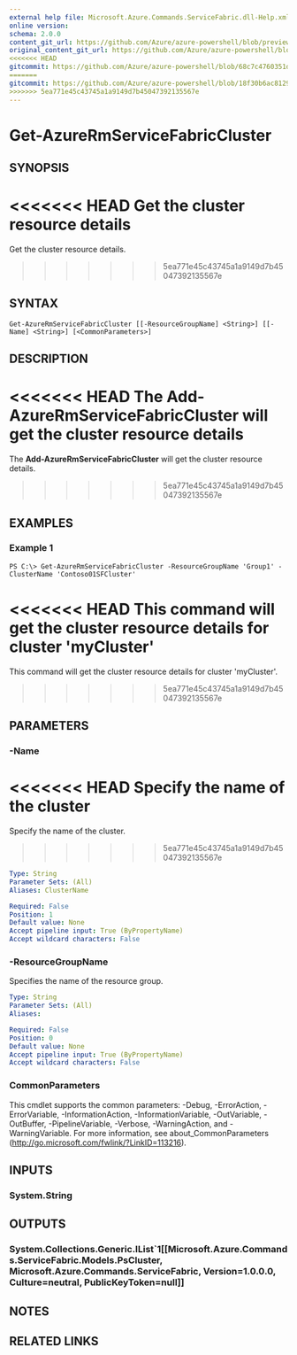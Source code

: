 ```yaml
---
external help file: Microsoft.Azure.Commands.ServiceFabric.dll-Help.xml
online version:
schema: 2.0.0
content_git_url: https://github.com/Azure/azure-powershell/blob/preview/src/ResourceManager/ServiceFabric/Commands.ServiceFabric/help/Get-AzureRmServiceFabricCluster.md
original_content_git_url: https://github.com/Azure/azure-powershell/blob/preview/src/ResourceManager/ServiceFabric/Commands.ServiceFabric/help/Get-AzureRmServiceFabricCluster.md
<<<<<<< HEAD
gitcommit: https://github.com/Azure/azure-powershell/blob/68c7c4760351d141341278ae635b16ec8c502b9b
=======
gitcommit: https://github.com/Azure/azure-powershell/blob/18f30b6ac812908643ec13e91c827df3fc1840a3
>>>>>>> 5ea771e45c43745a1a9149d7b45047392135567e
---
```


# Get-AzureRmServiceFabricCluster

## SYNOPSIS
<<<<<<< HEAD
Get the cluster resource details
=======
Get the cluster resource details.
>>>>>>> 5ea771e45c43745a1a9149d7b45047392135567e

## SYNTAX

```
Get-AzureRmServiceFabricCluster [[-ResourceGroupName] <String>] [[-Name] <String>] [<CommonParameters>]
```

## DESCRIPTION
<<<<<<< HEAD
The **Add-AzureRmServiceFabricCluster** will get the cluster resource details
=======
The **Add-AzureRmServiceFabricCluster** will get the cluster resource details.
>>>>>>> 5ea771e45c43745a1a9149d7b45047392135567e

## EXAMPLES

### Example 1
```
PS C:\> Get-AzureRmServiceFabricCluster -ResourceGroupName 'Group1' -ClusterName 'Contoso01SFCluster'
```

<<<<<<< HEAD
This command will get the cluster resource details for cluster 'myCluster'
=======
This command will get the cluster resource details for cluster 'myCluster'.
>>>>>>> 5ea771e45c43745a1a9149d7b45047392135567e

## PARAMETERS

### -Name
<<<<<<< HEAD
Specify the name of the cluster
=======
Specify the name of the cluster.
>>>>>>> 5ea771e45c43745a1a9149d7b45047392135567e

```yaml
Type: String
Parameter Sets: (All)
Aliases: ClusterName

Required: False
Position: 1
Default value: None
Accept pipeline input: True (ByPropertyName)
Accept wildcard characters: False
```

### -ResourceGroupName
Specifies the name of the resource group.

```yaml
Type: String
Parameter Sets: (All)
Aliases: 

Required: False
Position: 0
Default value: None
Accept pipeline input: True (ByPropertyName)
Accept wildcard characters: False
```

### CommonParameters
This cmdlet supports the common parameters: -Debug, -ErrorAction, -ErrorVariable, -InformationAction, -InformationVariable, -OutVariable, -OutBuffer, -PipelineVariable, -Verbose, -WarningAction, and -WarningVariable. For more information, see about_CommonParameters (http://go.microsoft.com/fwlink/?LinkID=113216).

## INPUTS

### System.String

## OUTPUTS

### System.Collections.Generic.IList`1[[Microsoft.Azure.Commands.ServiceFabric.Models.PsCluster, Microsoft.Azure.Commands.ServiceFabric, Version=1.0.0.0, Culture=neutral, PublicKeyToken=null]]

## NOTES

## RELATED LINKS

